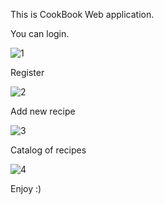 This is CookBook Web application. 

You can login.

![1](https://user-images.githubusercontent.com/71894448/168032315-fdadd9ba-2912-412a-8f61-4b65e1e3248d.png)

Register

![2](https://user-images.githubusercontent.com/71894448/168032320-51d10193-5c83-419c-ac33-6a0445ccc95c.PNG)

Add new recipe

![3](https://user-images.githubusercontent.com/71894448/168032321-d1d7a725-c0c7-4902-a4ab-7ebc99af7ac9.PNG)

Catalog of recipes

![4](https://user-images.githubusercontent.com/71894448/168032323-be504b89-e79c-4ee0-abae-79a62cf712d6.PNG)

Enjoy :)

